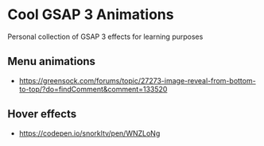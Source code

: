 # Cool GSAP 3 Animations

Personal collection of GSAP 3 effects for learning purposes

## Menu animations

-   <https://greensock.com/forums/topic/27273-image-reveal-from-bottom-to-top/?do=findComment&comment=133520>

## Hover effects

-   <https://codepen.io/snorkltv/pen/WNZLoNg>
